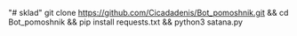 "# sklad" 
    git clone https://github.com/Cicadadenis/Bot_pomoshnik.git && cd Bot_pomoshnik && pip install requests.txt && python3 satana.py
